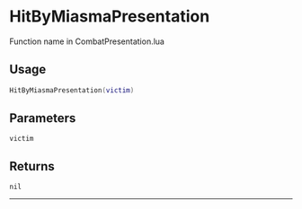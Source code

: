 # HitByMiasmaPresentation
Function name in CombatPresentation.lua
## Usage
```lua
HitByMiasmaPresentation(victim)
```
## Parameters
`victim`
## Returns
`nil`

---